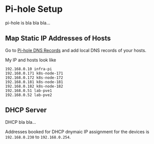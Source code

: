 # Pi-hole Setup

pi-hole is bla bla bla...

## Map Static IP Addresses of Hosts

Go to [Pi-hole DNS Records](http://192.168.0.10/admin/settings/dnsrecords) and
add local DNS records of your hosts.

My IP and hosts look like

```text
192.168.0.10 infra-pi
192.168.0.171 k8s-node-171
192.168.0.172 k8s-node-172
192.168.0.181 k8s-node-181
192.168.0.182 k8s-node-182
192.168.0.51 lab-pve1
192.168.0.52 lab-pve2
```

## DHCP Server

DHCP bla bla...

Addresses booked for DHCP dnymaic IP assignment for the devices is
`192.168.0.230` to `192.168.0.254`.
